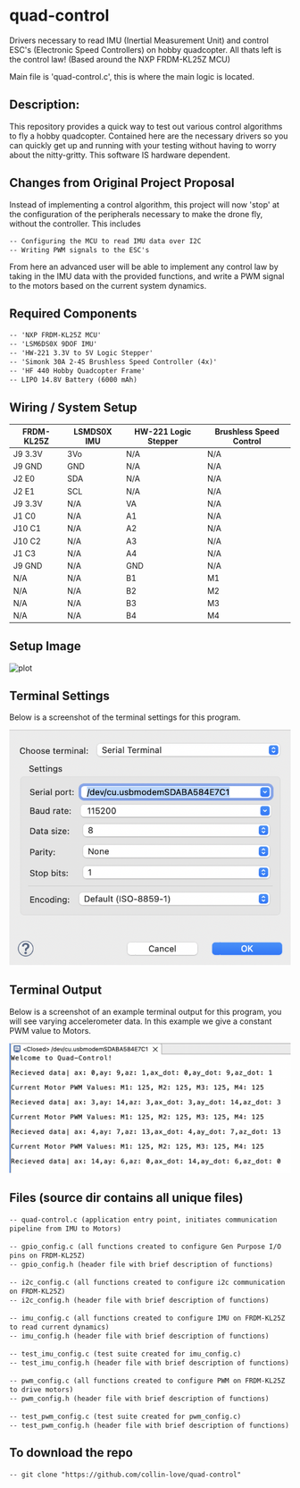 # quad-control

Drivers necessary to read IMU (Inertial Measurement Unit) and control ESC's (Electronic Speed Controllers) on hobby quadcopter. All thats left is the control law! (Based around the NXP FRDM-KL25Z MCU)

Main file is 'quad-control.c', this is where the main logic is located.

## Description: 

This repository provides a quick way to test out various control algorithms to fly a hobby quadcopter. Contained here are the necessary drivers so you can quickly get up and running with your testing without having to worry about the nitty-gritty. This software IS hardware dependent.

## Changes from Original Project Proposal

Instead of implementing a control algorithm, this project will now 'stop' at the configuration of the peripherals necessary to make the drone fly, without the controller. This includes

    -- Configuring the MCU to read IMU data over I2C
    -- Writing PWM signals to the ESC's

From here an advanced user will be able to implement any control law by taking in the IMU data with the provided functions, and write a PWM signal to the motors based on the current system dynamics.

## Required Components

    -- 'NXP FRDM-KL25Z MCU'
    -- 'LSM6DS0X 9DOF IMU'
    -- 'HW-221 3.3V to 5V Logic Stepper'
    -- 'Simonk 30A 2-4S Brushless Speed Controller (4x)'
    -- 'HF 440 Hobby Quadcopter Frame'
    -- LIPO 14.8V Battery (6000 mAh)

## Wiring / System Setup

| FRDM-KL25Z | LSMDS0X IMU | HW-221 Logic Stepper | Brushless Speed Control |
|------------|-------------|----------------------|-------------------------|
|   J9 3.3V  |     3Vo     |          N/A         |            N/A          |
|   J9 GND   |     GND     |          N/A         |            N/A          | 
|   J2 E0    |     SDA     |          N/A         |            N/A          |
|   J2 E1    |     SCL     |          N/A         |            N/A          |
|   J9 3.3V  |     N/A     |          VA          |            N/A          |
|   J1 C0    |     N/A     |          A1          |            N/A          |
|   J10 C1   |     N/A     |          A2          |            N/A          |
|   J10 C2   |     N/A     |          A3          |            N/A          |
|   J1 C3    |     N/A     |          A4          |            N/A          |
|   J9 GND   |     N/A     |          GND         |            N/A          |
|    N/A     |     N/A     |          B1          |            M1           |
|    N/A     |     N/A     |          B2          |            M2           |
|    N/A     |     N/A     |          B3          |            M3           |
|    N/A     |     N/A     |          B4          |            M4           |

## Setup Image

![plot](./hardware.png)

## Terminal Settings

Below is a screenshot of the terminal settings for this program.

![plot](./terminal_settings.png)

## Terminal Output

Below is a screenshot of an example terminal output for this program, you will see varying accelerometer data. In this example we give a constant PWM value to Motors.

![plot](./terminal_output.png)

## Files (source dir contains all unique files)

    -- quad-control.c (application entry point, initiates communication pipeline from IMU to Motors)

    -- gpio_config.c (all functions created to configure Gen Purpose I/O pins on FRDM-KL25Z)
    -- gpio_config.h (header file with brief description of functions)

    -- i2c_config.c (all functions created to configure i2c communication on FRDM-KL25Z)
    -- i2c_config.h (header file with brief description of functions)

    -- imu_config.c (all functions created to configure IMU on FRDM-KL25Z to read current dynamics)
    -- imu_config.h (header file with brief description of functions)

    -- test_imu_config.c (test suite created for imu_config.c)
    -- test_imu_config.h (header file with brief description of functions)

    -- pwm_config.c (all functions created to configure PWM on FRDM-KL25Z to drive motors)
    -- pwm_config.h (header file with brief description of functions)

    -- test_pwm_config.c (test suite created for pwm_config.c)
    -- test_pwm_config.h (header file with brief description of functions)

## To download the repo

    -- git clone "https://github.com/collin-love/quad-control"